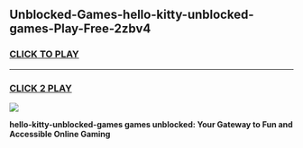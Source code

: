 
## Unblocked-Games-hello-kitty-unblocked-games-Play-Free-2zbv4
<h3>
<a href="https://premium76.site?title=hello-kitty-unblocked-games&ref=20M">CLICK TO PLAY</a></h3>
<hr>

<h3>
<a href="https://premium76.site?title=hello-kitty-unblocked-games&ref=20M">CLICK 2 PLAY</a>
  
</h3>

<a href="https://premium76.site?title=hello-kitty-unblocked-games&ref=19M"><img src="https://clearcache.store/games.png"></a>


**hello-kitty-unblocked-games games unblocked: Your Gateway to Fun and Accessible Online Gaming**
